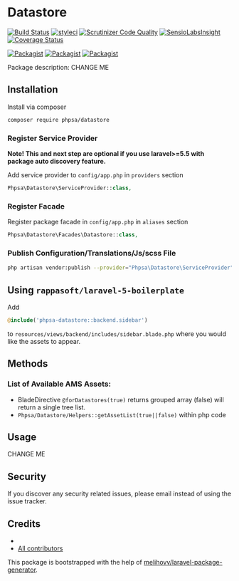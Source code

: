 # Datastore

[![Build Status](https://travis-ci.org/phpsa/datastore.svg?branch=master)](https://travis-ci.org/phpsa/datastore)
[![styleci](https://styleci.io/repos/CHANGEME/shield)](https://styleci.io/repos/CHANGEME)
[![Scrutinizer Code Quality](https://scrutinizer-ci.com/g/phpsa/datastore/badges/quality-score.png?b=master)](https://scrutinizer-ci.com/g/phpsa/datastore/?branch=master)
[![SensioLabsInsight](https://insight.sensiolabs.com/projects/CHANGEME/mini.png)](https://insight.sensiolabs.com/projects/CHANGEME)
[![Coverage Status](https://coveralls.io/repos/github/phpsa/datastore/badge.svg?branch=master)](https://coveralls.io/github/phpsa/datastore?branch=master)

[![Packagist](https://img.shields.io/packagist/v/phpsa/datastore.svg)](https://packagist.org/packages/phpsa/datastore)
[![Packagist](https://poser.pugx.org/phpsa/datastore/d/total.svg)](https://packagist.org/packages/phpsa/datastore)
[![Packagist](https://img.shields.io/packagist/l/phpsa/datastore.svg)](https://packagist.org/packages/phpsa/datastore)

Package description: CHANGE ME

## Installation

Install via composer
```bash
composer require phpsa/datastore
```

### Register Service Provider

**Note! This and next step are optional if you use laravel>=5.5 with package
auto discovery feature.**

Add service provider to `config/app.php` in `providers` section
```php
Phpsa\Datastore\ServiceProvider::class,
```

### Register Facade

Register package facade in `config/app.php` in `aliases` section
```php
Phpsa\Datastore\Facades\Datastore::class,
```

### Publish Configuration/Translations/Js/scss File

```bash
php artisan vendor:publish --provider="Phpsa\Datastore\ServiceProvider"
```

## Using `rappasoft/laravel-5-boilerplate`
Add
```php
@include('phpsa-datastore::backend.sidebar')
```
to `resources/views/backend/includes/sidebar.blade.php` where you would like the assets to appear.

## Methods

### List of Available AMS Assets:
* BladeDirective `@forDatastores(true)` returns grouped array (false) will return a single tree list.
* `Phpsa/Datastore/Helpers::getAssetList(true||false)` within php code

## Usage

CHANGE ME

## Security

If you discover any security related issues, please email
instead of using the issue tracker.

## Credits

- [](https://github.com/phpsa/datastore)
- [All contributors](https://github.com/phpsa/datastore/graphs/contributors)

This package is bootstrapped with the help of
[melihovv/laravel-package-generator](https://github.com/melihovv/laravel-package-generator).
